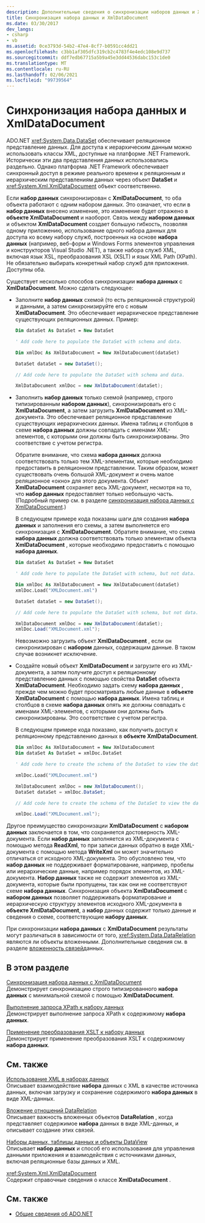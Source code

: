 ```yaml
---
description: Дополнительные сведения о синхронизации наборов данных и XmlDataDocument
title: Синхронизация набора данных и XmlDataDocument
ms.date: 03/30/2017
dev_langs:
- csharp
- vb
ms.assetid: 0ce3793d-54b2-47e4-8cf7-b0591cc4dd21
ms.openlocfilehash: c3bb1af305dfc319cb2c4783f4e4edc108e9d737
ms.sourcegitcommit: ddf7edb67715a5b9a45e3dd44536dabc153c1de0
ms.translationtype: MT
ms.contentlocale: ru-RU
ms.lasthandoff: 02/06/2021
ms.locfileid: "99739564"
---
```

# <a name="dataset-and-xmldatadocument-synchronization"></a>Синхронизация набора данных и XmlDataDocument

ADO.NET <xref:System.Data.DataSet> обеспечивает реляционное представление данных. Для доступа к иерархическим данным можно использовать классы XML, доступные на платформе .NET Framework. Исторически эти два представления данных использовались раздельно. Однако платформа .NET Framework обеспечивает синхронный доступ в режиме реального времени к реляционным и иерархическим представлениям данных через объект **DataSet** и <xref:System.Xml.XmlDataDocument> объект соответственно.  
  
 Если **набор данных** синхронизирован с **XmlDataDocument**, то оба объекта работают с одним набором данных. Это означает, что если в **набор данных** внесено изменение, это изменение будет отражено в **объекте XmlDataDocument** и наоборот. Связь между **набором данных** и объектом **XmlDataDocument** создает большую гибкость, позволяя одному приложению, использование одного набора данных для доступа ко всему набору служб, построенных на основе **набора данных** (например, веб-форм и Windows Forms элементов управления и конструкторов Visual Studio .NET), а также набора служб XML, включая язык XSL, преобразования XSL (XSLT) и язык XML Path (XPath). Не обязательно выбирать конкретный набор служб для приложения. Доступны оба.  
  
 Существует несколько способов синхронизации **набора данных** с **XmlDataDocument**. Можно сделать следующее:  
  
- Заполните **набор данных** схемой (то есть реляционной структурой) и данными, а затем синхронизируйте его с новым **XmlDataDocument**. Это обеспечивает иерархическое представление существующих реляционных данных. Пример:  
  
    ```vb  
    Dim dataSet As DataSet = New DataSet  
  
    ' Add code here to populate the DataSet with schema and data.  
  
    Dim xmlDoc As XmlDataDocument = New XmlDataDocument(dataSet)  
    ```  
  
    ```csharp  
    DataSet dataSet = new DataSet();  
  
    // Add code here to populate the DataSet with schema and data.  
  
    XmlDataDocument xmlDoc = new XmlDataDocument(dataSet);  
    ```  
  
- Заполнить **набор данных** только схемой (например, строго типизированным **набором данных**), синхронизировать его с **XmlDataDocument**, а затем загрузить **XmlDataDocument** из XML-документа. Это обеспечивает реляционное представление существующих иерархических данных. Имена таблиц и столбцов в схеме **набора данных** должны совпадать с именами XML-элементов, с которыми они должны быть синхронизированы. Это соответствие с учетом регистра.  
  
     Обратите внимание, что схема **набора данных** должна соответствовать только тем XML-элементам, которые необходимо предоставить в реляционном представлении. Таким образом, может существовать очень большой XML-документ и очень малое реляционное «окно» для этого документа. Объект **XmlDataDocument** сохраняет весь XML-документ, несмотря на то, что **набор данных** предоставляет только небольшую часть. (Подробный пример см. в разделе [синхронизация набора данных с XmlDataDocument](synchronizing-a-dataset-with-an-xmldatadocument.md).)  
  
     В следующем примере кода показаны шаги для создания **набора данных** и заполнения его схемы, а затем выполняется его синхронизация с **XmlDataDocument**. Обратите внимание, что схема **набора данных** должна соответствовать только элементам объекта **XmlDataDocument** , которые необходимо предоставить с помощью **набора данных**.  
  
    ```vb  
    Dim dataSet As DataSet = New DataSet  
  
    ' Add code here to populate the DataSet with schema, but not data.  
  
    Dim xmlDoc As XmlDataDocument = New XmlDataDocument(dataSet)  
    xmlDoc.Load("XMLDocument.xml")  
    ```  
  
    ```csharp  
    DataSet dataSet = new DataSet();  
  
    // Add code here to populate the DataSet with schema, but not data.  
  
    XmlDataDocument xmlDoc = new XmlDataDocument(dataSet);  
    xmlDoc.Load("XMLDocument.xml");  
    ```  
  
     Невозможно загрузить объект **XmlDataDocument** , если он синхронизирован с **набором** данных, содержащим данные. В таком случае возникнет исключение.  
  
- Создайте новый объект **XmlDataDocument** и загрузите его из XML-документа, а затем получите доступ к реляционному представлению данных с помощью свойства **DataSet** объекта **XmlDataDocument**. Необходимо задать схему **набора данных** , прежде чем можно будет просматривать любые данные в **объекте XmlDataDocument** с помощью **набора данных**. Имена таблиц и столбцов в схеме **набора данных** опять же должны совпадать с именами XML-элементов, с которыми они должны быть синхронизированы. Это соответствие с учетом регистра.  
  
     В следующем примере кода показано, как получить доступ к реляционному представлению данных в **объекте XmlDataDocument**.  
  
    ```vb  
    Dim xmlDoc As XmlDataDocument = New XmlDataDocument  
    Dim dataSet As DataSet = xmlDoc.DataSet  
  
    ' Add code here to create the schema of the DataSet to view the data.  
  
    xmlDoc.Load("XMLDocument.xml")  
    ```  
  
    ```csharp  
    XmlDataDocument xmlDoc = new XmlDataDocument();  
    DataSet dataSet = xmlDoc.DataSet;  
  
    // Add code here to create the schema of the DataSet to view the data.  
  
    xmlDoc.Load("XMLDocument.xml");  
    ```  
  
 Другое преимущество синхронизации **XmlDataDocument** с **набором данных** заключается в том, что сохраняется достоверность XML-документа. Если **набор данных** заполняется из XML-документа с помощью метода **ReadXml**, то при записи данных обратно в виде XML-документа с помощью метода **WriteXml** он может значительно отличаться от исходного XML-документа. Это обусловлено тем, что **набор данных** не поддерживает форматирование, например, пробелы или иерархические данные, например порядок элементов, из XML-документа. **Набор данных** также не содержит элементов из XML-документа, которые были пропущены, так как они не соответствуют схеме **набора данных**. Синхронизация объекта **XmlDataDocument** с **набором данных** позволяет поддерживать форматирование и иерархическую структуру элементов исходного XML-документа в **объекте XmlDataDocument**, а **набор** данных содержит только данные и сведения о схеме, соответствующие **набору данных**.  
  
 При синхронизации **набора данных** с **XmlDataDocument** результаты могут различаться в зависимости от того, <xref:System.Data.DataRelation> являются ли объекты вложенными. Дополнительные сведения см. в разделе [вложенность связей](nesting-datarelations.md)данных.  
  
## <a name="in-this-section"></a>В этом разделе  

 [Синхронизация набора данных с XmlDataDocument](synchronizing-a-dataset-with-an-xmldatadocument.md)  
 Демонстрирует синхронизацию строго типизированного **набора данных** с минимальной схемой с помощью **XmlDataDocument**.  
  
 [Выполнение запроса XPath к набору данных](performing-an-xpath-query-on-a-dataset.md)  
 Демонстрирует выполнение запроса XPath к содержимому **набора данных**.  
  
 [Применение преобразования XSLT к набору данных](applying-an-xslt-transform-to-a-dataset.md)  
 Демонстрирует применение преобразования XSLT к содержимому **набора данных**.  
  
## <a name="related-sections"></a>См. также  

 [Использование XML в наборах данных](using-xml-in-a-dataset.md)  
 Описывает взаимодействие **набора** данных с XML в качестве источника данных, включая загрузку и сохранение содержимого **набора данных** в виде XML-данных.  
  
 [Вложение отношений DataRelation](nesting-datarelations.md)  
 Описывает важность вложенных объектов **DataRelation** , когда представляет содержимое **набора** данных в виде XML-данных, и описывает создание этих связей.  
  
 [Наборы данных, таблицы данных и объекты DataView](index.md)  
 Описывает **набор данных** и способ его использования для управления данными приложения и взаимодействия с источниками данных, включая реляционные базы данных и XML.  
  
 <xref:System.Xml.XmlDataDocument>  
 Содержит справочные сведения о классе **XmlDataDocument** .  
  
## <a name="see-also"></a>См. также

- [Общие сведения об ADO.NET](../ado-net-overview.md)
